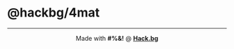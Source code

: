 # @hackbg/4mat

<div align="center">

---

Made with **#%&!** @ [**Hack.bg**](https://foss.hack.bg)

</div>
